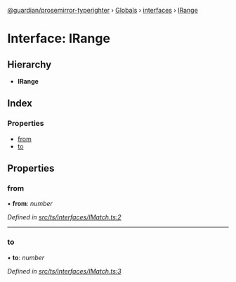 [@guardian/prosemirror-typerighter](../README.md) › [Globals](../globals.md) › [interfaces](../modules/interfaces.md) › [IRange](interfaces.irange.md)

# Interface: IRange

## Hierarchy

* **IRange**

## Index

### Properties

* [from](interfaces.irange.md#from)
* [to](interfaces.irange.md#to)

## Properties

###  from

• **from**: *number*

*Defined in [src/ts/interfaces/IMatch.ts:2](https://github.com/guardian/prosemirror-typerighter/blob/530a4bd/src/ts/interfaces/IMatch.ts#L2)*

___

###  to

• **to**: *number*

*Defined in [src/ts/interfaces/IMatch.ts:3](https://github.com/guardian/prosemirror-typerighter/blob/530a4bd/src/ts/interfaces/IMatch.ts#L3)*
